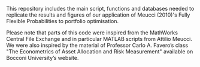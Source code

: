 This repository includes the main script, functions and databases needed to replicate the results and figures of our application of Meucci (2010)'s Fully Flexible Probabilities to portfolio optimisation.

Please note that parts of this code were inspired from the MathWorks Central File Exchange and in particular MATLAB scripts from Attilio Meucci. We were also inspired by the material of Professor Carlo A. Favero’s class "The Econometrics of Asset Allocation and Risk Measurement" available on Bocconi University’s website.
